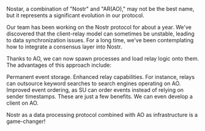 Nostar, a combination of "Nostr" and "AR(AO)," may not be the best name, but it represents a significant evolution in our protocol.

Our team has been working on the Nostr protocol for about a year. We've discovered that the client-relay model can sometimes be unstable, leading to data synchronization issues. For a long time, we've been contemplating how to integrate a consensus layer into Nostr.

Thanks to AO, we can now spawn processes and load relay logic onto them. The advantages of this approach include:

Permanent event storage.
Enhanced relay capabilities. For instance, relays can outsource keyword searches to search engines operating on AO.
Improved event ordering, as SU can order events instead of relying on sender timestamps.
These are just a few benefits. We can even develop a client on AO.

Nostr as a data processing protocol combined with AO as infrastructure is a game-changer!
